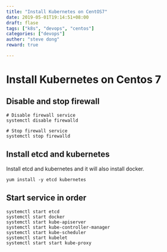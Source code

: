 ```yaml
---
title: "Install Kubernetes on CentOS7"
date: 2019-05-01T19:14:51+08:00
draft: flase
tags: ["k8s", "devops", "centos"]
categories: ["devops"]
auther: "steve dong"
reward: true

---
```



# Install Kubernetes on Centos 7

## Disable and stop firewall

```shell
# Disable firewall service
systemctl disable firewalld

# Stop firewall service
systemctl stop firewalld

```

## Install etcd and kubernetes
Install etcd and kubernetes and it will also install docker.

``` shell
yum install -y etcd kubernetes

```

## Start service in order

``` shell
systemctl start etcd
systemctl start docker
systemctl start kube-apiserver
systemctl start kube-controller-manager
systemctl start kube-scheduler
systemctl start kubelet
systemctl start start kube-proxy

```


